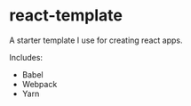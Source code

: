 # react-template

A starter template I use for creating react apps.

Includes:
* Babel
* Webpack
* Yarn
